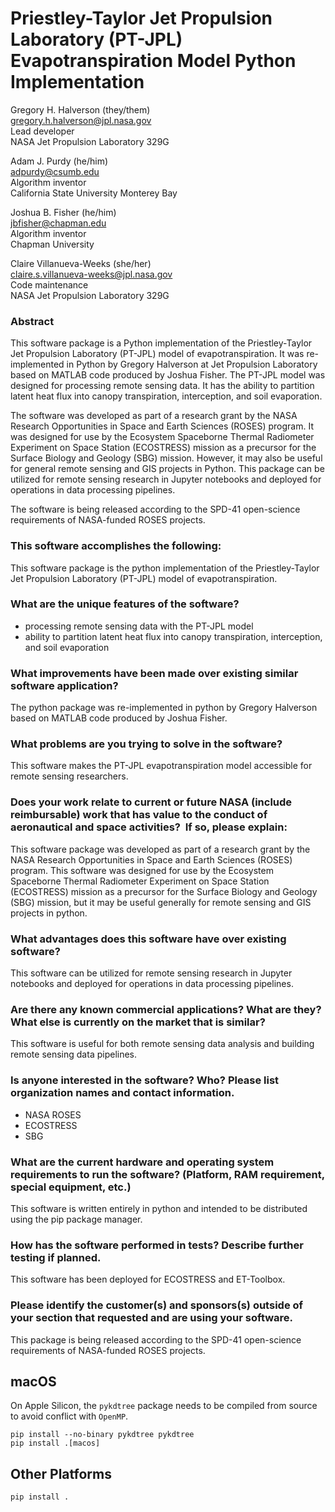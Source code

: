 # Priestley-Taylor Jet Propulsion Laboratory (PT-JPL) Evapotranspiration Model Python Implementation

Gregory H. Halverson (they/them)<br>
[gregory.h.halverson@jpl.nasa.gov](mailto:gregory.h.halverson@jpl.nasa.gov)<br>
Lead developer<br>
NASA Jet Propulsion Laboratory 329G

Adam J. Purdy (he/him)<br>
[adpurdy@csumb.edu](mailto:adpurdy@csumb.edu)<br>
Algorithm inventor<br>
California State University Monterey Bay

Joshua B. Fisher (he/him)<br>
[jbfisher@chapman.edu](mailto:jbfisher@chapman.edu)<br>
Algorithm inventor<br>
Chapman University
 
Claire Villanueva-Weeks (she/her)<br>
[claire.s.villanueva-weeks@jpl.nasa.gov](mailto:claire.s.villanueva-weeks@jpl.nasa.gov)<br>
Code maintenance<br>
NASA Jet Propulsion Laboratory 329G

### Abstract

This software package is a Python implementation of the Priestley-Taylor Jet Propulsion Laboratory (PT-JPL) model of evapotranspiration. It was re-implemented in Python by Gregory Halverson at Jet Propulsion Laboratory based on MATLAB code produced by Joshua Fisher. The PT-JPL model was designed for processing remote sensing data. It has the ability to partition latent heat flux into canopy transpiration, interception, and soil evaporation. 

The software was developed as part of a research grant by the NASA Research Opportunities in Space and Earth Sciences (ROSES) program. It was designed for use by the Ecosystem Spaceborne Thermal Radiometer Experiment on Space Station (ECOSTRESS) mission as a precursor for the Surface Biology and Geology (SBG) mission. However, it may also be useful for general remote sensing and GIS projects in Python. This package can be utilized for remote sensing research in Jupyter notebooks and deployed for operations in data processing pipelines. 

The software is being released according to the SPD-41 open-science requirements of NASA-funded ROSES projects.

### This software accomplishes the following:

This software package is the python implementation of the Priestley-Taylor Jet Propulsion Laboratory (PT-JPL) model of evapotranspiration. 

### What are the unique features of the software?

- processing remote sensing data with the PT-JPL model 
- ability to partition latent heat flux into canopy transpiration, interception, and soil evaporation

### What improvements have been made over existing similar software application?

The python package was re-implemented in python by Gregory Halverson based on MATLAB code produced by Joshua Fisher.

### What problems are you trying to solve in the software?

This software makes the PT-JPL evapotranspiration model accessible for remote sensing researchers.

### Does your work relate to current or future NASA (include reimbursable) work that has value to the conduct of aeronautical and space activities?  If so, please explain:

This software package was developed as part of a research grant by the NASA Research Opportunities in Space and Earth Sciences (ROSES) program. This software was designed for use by the Ecosystem Spaceborne Thermal Radiometer Experiment on Space Station (ECOSTRESS) mission as a precursor for the Surface Biology and Geology (SBG) mission, but it may be useful generally for remote sensing and GIS projects in python.

### What advantages does this software have over existing software?

This software can be utilized for remote sensing research in Jupyter notebooks and deployed for operations in data processing pipelines.

### Are there any known commercial applications? What are they? What else is currently on the market that is similar?

This software is useful for both remote sensing data analysis and building remote sensing data pipelines.

### Is anyone interested in the software? Who? Please list organization names and contact information.

- NASA ROSES
- ECOSTRESS
- SBG

### What are the current hardware and operating system requirements to run the software? (Platform, RAM requirement, special equipment, etc.) 

This software is written entirely in python and intended to be distributed using the pip package manager.

### How has the software performed in tests? Describe further testing if planned. 

This software has been deployed for ECOSTRESS and ET-Toolbox.

### Please identify the customer(s) and sponsors(s) outside of your section that requested and are using your software. 

This package is being released according to the SPD-41 open-science requirements of NASA-funded ROSES projects.

## macOS

On Apple Silicon, the `pykdtree` package needs to be compiled from source to avoid conflict with `OpenMP`.

```
pip install --no-binary pykdtree pykdtree
pip install .[macos]
```

## Other Platforms
```
pip install .
```
